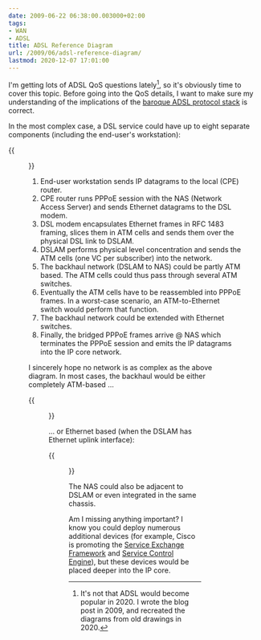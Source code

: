 ```yaml
---
date: 2009-06-22 06:38:00.003000+02:00
tags:
- WAN
- ADSL
title: ADSL Reference Diagram
url: /2009/06/adsl-reference-diagram/
lastmod: 2020-12-07 17:01:00
---
```

I'm getting lots of ADSL QoS questions lately[^1], so it's obviously time to cover this topic. Before going into the QoS details, I want to make sure my understanding of the implications of the [baroque ADSL protocol stack](/2009/03/adsl-overhead/) is correct.

In the most complex case, a DSL service could have up to eight separate components (including the end-user's workstation):
<!--more-->

{{<figure src="/2009/06/ADSL_Reference_Diagram.png" caption="From end-user to core ISP network: ADSL components">}}

1.  End-user workstation sends IP datagrams to the local (CPE) router.
2.  CPE router runs PPPoE session with the NAS (Network Access Server) and sends Ethernet datagrams to the DSL modem.
3.  DSL modem encapsulates Ethernet frames in RFC 1483 framing, slices them in ATM cells and sends them over the physical DSL link to DSLAM.
4.  DSLAM performs physical level concentration and sends the ATM cells (one VC per subscriber) into the network.
5.  The backhaul network (DSLAM to NAS) could be partly ATM based. The ATM cells could thus pass through several ATM switches.
6.  Eventually the ATM cells have to be reassembled into PPPoE frames. In a worst-case scenario, an ATM-to-Ethernet switch would perform that function.
7.  The backhaul network could be extended with Ethernet switches.
8.  Finally, the bridged PPPoE frames arrive @ NAS which terminates the PPPoE session and emits the IP datagrams into the IP core network.

I sincerely hope no network is as complex as the above diagram. In most cases, the backhaul would be either completely ATM-based ...

{{<figure src="/2009/06/ADSL_Reference_Diagram_ATM.png" caption="ADSL access network with ATM backhaul">}}

... or Ethernet based (when the DSLAM has Ethernet uplink interface):

{{<figure src="/2009/06/ADSL_Reference_Diagram_Ethernet.png" caption="ADSL access network with Ethernet backhaul">}}

The NAS could also be adjacent to DSLAM or even integrated in the same chassis.

Am I missing anything important? I know you could deploy numerous additional devices (for example, Cisco is promoting the [Service Exchange Framework](http://www.cisco.com/en/US/netsol/ns746/networking_solutions_sub_solution.html) and [Service Control Engine](http://www.cisco.com/en/US/netsol/ns746/networking_solutions_sub_solution.html)), but these devices would be placed deeper into the IP core.

[^1]: It's not that ADSL would become popular in 2020. I wrote the blog post in 2009, and recreated the diagrams from old drawings in 2020.